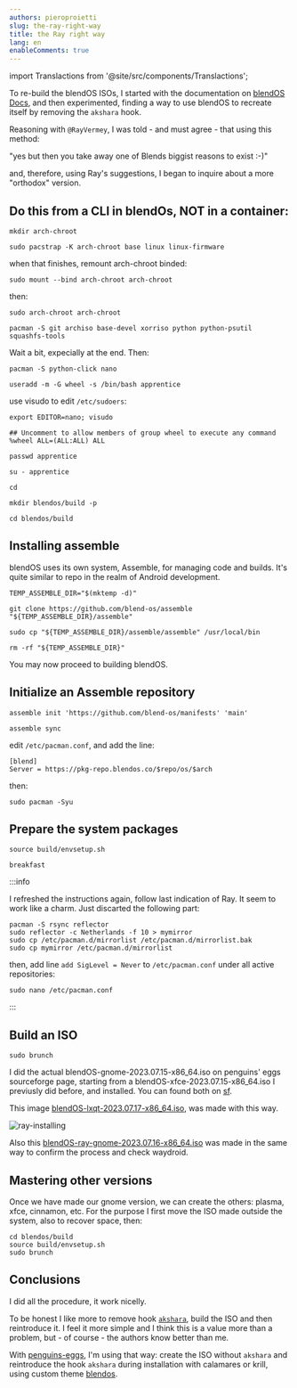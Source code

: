 ```yaml
---
authors: pieroproietti
slug: the-ray-right-way
title: the Ray right way
lang: en
enableComments: true
---
```


import Translactions from '@site/src/components/Translactions';

<Translactions />

To re-build the blendOS ISOs, I started with the documentation on [blendOS Docs](https://docs.blendos.co/), and then experimented, finding a way to use blendOS to recreate itself by removing the `akshara` hook.

Reasoning with `@RayVermey`, I was told - and must agree - that using this method: 

"yes but then you take away one of Blends biggist reasons to exist :-)"

and, therefore, using Ray's suggestions, I began to inquire about a more "orthodox" version.

## Do this from a CLI in blendOs, NOT in a container:

`mkdir arch-chroot`

`sudo pacstrap -K arch-chroot base linux linux-firmware`

when that finishes, remount arch-chroot binded:

`sudo mount --bind arch-chroot arch-chroot`

then:

`sudo arch-chroot arch-chroot`

`pacman -S git archiso base-devel xorriso python python-psutil squashfs-tools`

Wait a bit, expecially at the end. Then:

`pacman -S python-click nano`

`useradd -m -G wheel -s /bin/bash apprentice`

use visudo to edit `/etc/sudoers`:

`export EDITOR=nano; visudo`

```
## Uncomment to allow members of group wheel to execute any command
%wheel ALL=(ALL:ALL) ALL
```

`passwd apprentice`

`su - apprentice`

`cd`

`mkdir blendos/build -p`

`cd blendos/build`

## Installing assemble
blendOS uses its own system, Assemble, for managing code and builds. It's quite similar to repo in the realm of Android development.

`TEMP_ASSEMBLE_DIR="$(mktemp -d)"`

`git clone https://github.com/blend-os/assemble "${TEMP_ASSEMBLE_DIR}/assemble"`

`sudo cp "${TEMP_ASSEMBLE_DIR}/assemble/assemble" /usr/local/bin`

`rm -rf "${TEMP_ASSEMBLE_DIR}"`

You may now proceed to building blendOS.

## Initialize an Assemble repository
`assemble init 'https://github.com/blend-os/manifests' 'main'`

`assemble sync`


edit `/etc/pacman.conf`, and add the line:

```
[blend]
Server = https://pkg-repo.blendos.co/$repo/os/$arch
```

then: 

`sudo pacman -Syu`

## Prepare the system packages

`source build/envsetup.sh`

`breakfast`

:::info

I refreshed the instructions again, follow last indication of Ray. It seem to work like a charm. Just discarted the following part:

```
pacman -S rsync reflector
sudo reflector -c Netherlands -f 10 > mymirror
sudo cp /etc/pacman.d/mirrorlist /etc/pacman.d/mirrorlist.bak
sudo cp mymirror /etc/pacman.d/mirrorlist
```
then, add line `add SigLevel = Never` to `/etc/pacman.conf` under all active repositories:

```
sudo nano /etc/pacman.conf
```
:::

## Build an ISO
`sudo brunch`

I did the actual blendOS-gnome-2023.07.15-x86_64.iso on penguins' eggs sourceforge page, starting from a blendOS-xfce-2023.07.15-x86_64.iso I previusly did before, and installed. You can found both on [sf](https://sourceforge.net/projects/penguins-eggs/files/ISOS/blendos/).

This image [blendOS-lxqt-2023.07.17-x86_64.iso](https://sourceforge.net/projects/penguins-eggs/files/ISOS/blendos/blendOS-lxqt-2023.07.17-x86_64.iso/download), was made with this way.

![ray-installing](/images/installing-ray.png)

Also this [blendOS-ray-gnome-2023.07.16-x86_64.iso](https://sourceforge.net/projects/penguins-eggs/files/ISOS/blendos/blendOS-ray-gnome-2023.07.16-x86_64.iso) was made in the same way to confirm the process and check waydroid.


## Mastering other versions
Once we have made our gnome version, we can create the others: plasma, xfce, cinnamon, etc. For the purpose I first move the ISO made outside the system, also to recover space, then:

```
cd blendos/build
source build/envsetup.sh
sudo brunch
```

## Conclusions

I did all the procedure, it work nicelly.

To be honest I like more to remove hook [`akshara`](https://github.com/blend-os/akshara), build the ISO and then reintroduce it. I feel it more simple and I think this is a value more than a problem, but - of course - the authors know better than me.

With [penguins-eggs](https://github.com/pieroproietti/penguins-eggs), I'm using that way: create the ISO without `akshara` and reintroduce the hook `akshara` during installation with calamares or krill, using custom theme [blendos](https://github.com/pieroproietti/penguins-wardrobe/tree/main/vendors/blendos).


